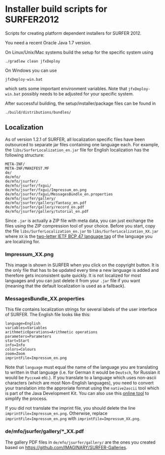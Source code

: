 Installer build scripts for SURFER2012
======================================

Scripts for creating platform dependent installers for SURFER 2012.

You need a recent Oracle Java 1.7 version.

On Linux/Unix/Mac systems build the setup for the specific system using
```
./gradlew clean jfxDeploy
```

On Windows you can use
```
jfxDeploy-win.bat
```
which sets some important environment variables. Note that `jfxDeploy-win.bat` possibly needs to be adjusted for your specific system.

After successful building, the setup/installer/package files can be found in
```
./build/distributions/bundles/
```

Localization
------------

As of version 1.2.1 of SURFER, all localization specific files have been outsourced to separate jar files containing one language each. For example, the `libs/SurferLocalization_en.jar` file for English localization has the following structure:
```
META-INF/
META-INF/MANIFEST.MF
de/
de/mfo/
de/mfo/jsurfer/
de/mfo/jsurfer/fxgui/
de/mfo/jsurfer/fxgui/Impressum_en.png
de/mfo/jsurfer/fxgui/MessagesBundle_en.properties
de/mfo/jsurfer/gallery/
de/mfo/jsurfer/gallery/fantasy_en.pdf
de/mfo/jsurfer/gallery/record_en.pdf
de/mfo/jsurfer/gallery/tutorial_en.pdf
```

Since `.jar` is actually a ZIP file with meta data, you can just exchange the files using the ZIP compression tool of your choice. Before you start, copy the file `libs/SurferLocalization_en.jar` to `libs/SurferLocalization_XX.jar` where `XX` is the [two-letter IETF BCP 47 language tag](http://rishida.net/utils/subtags/) of the language you are localizing for.

### Impressum_XX.png

This image is shown in SURFER when you click on the copyright button. It is the only file that has to be updated every time a new language is added and therefore gets inconsistent quite quickly. It is not localized for most languages and you can just delete it from your `.jar` file if you want (meaning that the default localization is used as a fallback).

### MessagesBundle_XX.properties

This file contains localization strings for several labels of the user interface of SURFER. The English file looks like this:
```
language=English
variables=Variables
arithmeticOperations=Arithmetic operations
parameters=Parameters
start=Start
info=Info
colors=Colours
zoom=Zoom
imprintFile=Impressum_en.png
```
Note that `language` must equal the name of the language you are translating to written in that language (i.e. for German it would be `Deutsch`, for Russian it would be `Русский` etc.). If you translate to a language which uses non-ascii characters (which are most Non-English languages), you need to convert your translation into the approriate format using the `native2ascii` tool which is part of the Java Development Kit. You can also use this [online tool](http://native2ascii.net/) to simplify the process.

If you did not translate the imprint file, you should delete the line `imprintFile=Impressum_en.png`. Otherwise, replace `imprintFile=Impressum_en.png` with `imprintFile=Impressum_XX.png`.

### de/mfo/jsurfer/gallery/*_XX.pdf

The gallery PDF files in `de/mfo/jsurfer/gallery/` are the ones you created based on https://github.com/IMAGINARY/SURFER-Galleries. 
